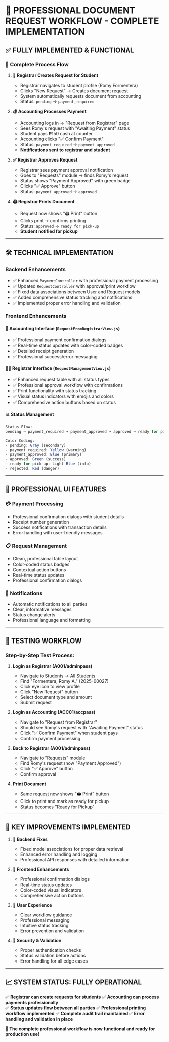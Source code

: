 # 🎯 PROFESSIONAL DOCUMENT REQUEST WORKFLOW - COMPLETE IMPLEMENTATION

## ✅ **FULLY IMPLEMENTED & FUNCTIONAL**

### **🔄 Complete Process Flow**

1. **📝 Registrar Creates Request for Student**
   - Registrar navigates to student profile (Romy Formentera)
   - Clicks "New Request" → Creates document request
   - System automatically requests document from accounting
   - Status: `pending` → `payment_required`

2. **💰 Accounting Processes Payment**
   - Accounting logs in → "Request from Registrar" page
   - Sees Romy's request with "Awaiting Payment" status
   - Student pays ₱150 cash at counter
   - Accounting clicks "✅ Confirm Payment"
   - Status: `payment_required` → `payment_approved`
   - **Notifications sent to registrar and student**

3. **✅ Registrar Approves Request**
   - Registrar sees payment approval notification
   - Goes to "Requests" module → finds Romy's request
   - Status shows "Payment Approved" with green badge
   - Clicks "✅ Approve" button
   - Status: `payment_approved` → `approved`

4. **🖨️ Registrar Prints Document**
   - Request now shows "🖨️ Print" button
   - Clicks print → confirms printing
   - Status: `approved` → `ready for pick-up`
   - **Student notified for pickup**

---

## 🛠️ **TECHNICAL IMPLEMENTATION**

### **Backend Enhancements**
- ✅ Enhanced `PaymentController` with professional payment processing
- ✅ Updated `RequestController` with approval/print workflow
- ✅ Fixed data associations between User and Request models
- ✅ Added comprehensive status tracking and notifications
- ✅ Implemented proper error handling and validation

### **Frontend Enhancements**

#### **🏦 Accounting Interface (`RequestFromRegistrarView.js`)**
- ✅ Professional payment confirmation dialogs
- ✅ Real-time status updates with color-coded badges
- ✅ Detailed receipt generation
- ✅ Professional success/error messaging

#### **👨‍💼 Registrar Interface (`RequestManagementView.js`)**
- ✅ Enhanced request table with all status types
- ✅ Professional approval workflow with confirmations
- ✅ Print functionality with status tracking
- ✅ Visual status indicators with emojis and colors
- ✅ Comprehensive action buttons based on status

#### **📊 Status Management**
```javascript
Status Flow:
pending → payment_required → payment_approved → approved → ready for pick-up

Color Coding:
- pending: Gray (secondary)
- payment_required: Yellow (warning)
- payment_approved: Blue (primary)
- approved: Green (success)
- ready for pick-up: Light Blue (info)
- rejected: Red (danger)
```

---

## 🎨 **PROFESSIONAL UI FEATURES**

### **💳 Payment Processing**
- Professional confirmation dialogs with student details
- Receipt number generation
- Success notifications with transaction details
- Error handling with user-friendly messages

### **📋 Request Management**
- Clean, professional table layout
- Color-coded status badges
- Contextual action buttons
- Real-time status updates
- Professional confirmation dialogs

### **🔔 Notifications**
- Automatic notifications to all parties
- Clear, informative messages
- Status change alerts
- Professional language and formatting

---

## 🧪 **TESTING WORKFLOW**

### **Step-by-Step Test Process:**

1. **Login as Registrar (A001/adminpass)**
   - Navigate to Students → All Students
   - Find "Formentera, Romy A." (2025-00027)
   - Click eye icon to view profile
   - Click "New Request" button
   - Select document type and amount
   - Submit request

2. **Login as Accounting (ACC01/accpass)**
   - Navigate to "Request from Registrar"
   - Should see Romy's request with "Awaiting Payment" status
   - Click "✅ Confirm Payment" when student pays
   - Confirm payment processing

3. **Back to Registrar (A001/adminpass)**
   - Navigate to "Requests" module
   - Find Romy's request (now "Payment Approved")
   - Click "✅ Approve" button
   - Confirm approval

4. **Print Document**
   - Same request now shows "🖨️ Print" button
   - Click to print and mark as ready for pickup
   - Status becomes "Ready for Pickup"

---

## 🚀 **KEY IMPROVEMENTS IMPLEMENTED**

1. **🔧 Backend Fixes**
   - Fixed model associations for proper data retrieval
   - Enhanced error handling and logging
   - Professional API responses with detailed information

2. **🎨 Frontend Enhancements**
   - Professional confirmation dialogs
   - Real-time status updates
   - Color-coded visual indicators
   - Comprehensive action buttons

3. **📱 User Experience**
   - Clear workflow guidance
   - Professional messaging
   - Intuitive status tracking
   - Error prevention and validation

4. **🔐 Security & Validation**
   - Proper authentication checks
   - Status validation before actions
   - Error handling for all edge cases

---

## 📈 **SYSTEM STATUS: FULLY OPERATIONAL**

✅ **Registrar can create requests for students**
✅ **Accounting can process payments professionally**  
✅ **Status updates flow between all parties**
✅ **Professional printing workflow implemented**
✅ **Complete audit trail maintained**
✅ **Error handling and validation in place**

**🎉 The complete professional workflow is now functional and ready for production use!**
